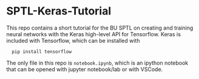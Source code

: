 # SPTL-Keras-Tutorial
This repo contains a short tutorial for the BU SPTL on creating and training neural networks with the Keras high-level API for Tensorflow. Keras is included with Tensorflow, which can be installed with
```
  pip install tensorflow
``` 
The only file in this repo is `notebook.ipynb`, which is an ipython notebook that can be opened with jupyter notebook/lab or with VSCode.